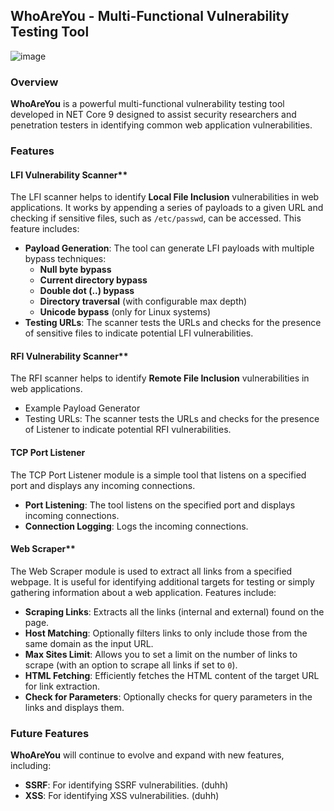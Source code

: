 ## WhoAreYou - Multi-Functional Vulnerability Testing Tool

![image](https://github.com/user-attachments/assets/5577cc07-de78-4e4c-87f4-0b5cd0a42938)

### Overview

**WhoAreYou** is a powerful multi-functional vulnerability testing tool developed in NET Core 9 designed to assist
security researchers and penetration testers in identifying common web application vulnerabilities.

### Features

#### LFI Vulnerability Scanner**

The LFI scanner helps to identify **Local File Inclusion** vulnerabilities in web applications. It works by appending a
series of payloads to a given URL and checking if sensitive files, such as `/etc/passwd`, can be accessed. This feature
includes:

- **Payload Generation**: The tool can generate LFI payloads with multiple bypass techniques:
    - **Null byte bypass**
    - **Current directory bypass**
    - **Double dot (..) bypass**
    - **Directory traversal** (with configurable max depth)
    - **Unicode bypass** (only for Linux systems)
- **Testing URLs**: The scanner tests the URLs and checks for the presence of sensitive files to indicate potential LFI
  vulnerabilities.

#### RFI Vulnerability Scanner**

The RFI scanner helps to identify **Remote File Inclusion** vulnerabilities in web applications.

- Example Payload Generator
- Testing URLs: The scanner tests the URLs and checks for the presence of Listener to indicate potential RFI
  vulnerabilities.

#### TCP Port Listener

The TCP Port Listener module is a simple tool that listens on a specified port and displays any incoming connections.

- **Port Listening**: The tool listens on the specified port and displays incoming connections.
- **Connection Logging**: Logs the incoming connections.

#### Web Scraper**

The Web Scraper module is used to extract all links from a specified webpage. It is useful for identifying additional
targets for testing or simply gathering information about a web application. Features include:

- **Scraping Links**: Extracts all the links (internal and external) found on the page.
- **Host Matching**: Optionally filters links to only include those from the same domain as the input URL.
- **Max Sites Limit**: Allows you to set a limit on the number of links to scrape (with an option to scrape all links if
  set to `0`).
- **HTML Fetching**: Efficiently fetches the HTML content of the target URL for link extraction.
- **Check for Parameters**: Optionally checks for query parameters in the links and displays them.

### Future Features

**WhoAreYou** will continue to evolve and expand with new features, including:

- **SSRF**: For identifying SSRF vulnerabilities. (duhh)
- **XSS**: For identifying XSS vulnerabilities. (duhh)
